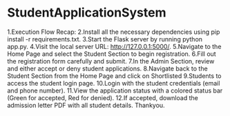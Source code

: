 # StudentApplicationSystem
1.Execution Flow Recap:
2.Install all the necessary dependencies using pip install -r requirements.txt.
3.Start the Flask server by running python app.py.
4.Visit the local server URL: http://127.0.0.1:5000/.
5.Navigate to the Home Page and select the Student Section to begin registration.
6.Fill out the registration form carefully and submit.
7.In the Admin Section, review and either accept or deny student applications.
8.Navigate back to the Student Section from the Home Page and click on Shortlisted 9.Students to access the student login page.
10.Login with the student credentials (email and phone number).
11.View the application status with a colored status bar (Green for accepted, Red for denied).
12.If accepted, download the admission letter PDF with all student details.
Thankyou.
